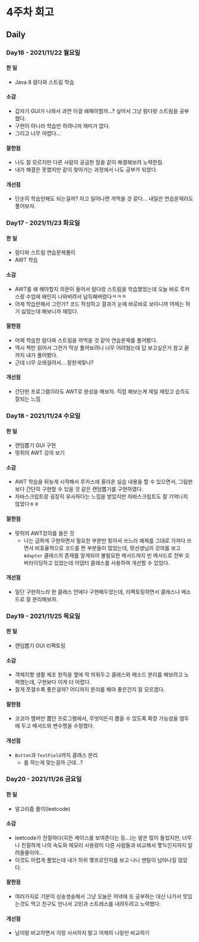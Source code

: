 # 4주차 회고

## Daily

### Day16 - 2021/11/22 월요일

#### 한 일

- Java 8 람다와 스트림 학습

#### 소감

- 갑자기 GUI가 나와서 과연 이걸 왜해야할까...? 싶어서 그냥 람다랑 스트림을 공부했다.
- 구현이 아니라 학습만 하려니까 재미가 없다.
- 그리고 너무 어렵다...

#### 잘한점

- 나도 잘 모르지만 다른 사람의 궁금한 점을 같이 해결해보려 노력한점.
- 내가 해결은 못했지만 같이 찾아가는 과정에서 나도 공부가 되었다.

#### 개선점

- 단순히 학습만해도 되는걸까? 자고 일어나면 까먹을 것 같다... 내일은 연습문제라도 풀어보자.

### Day17 - 2021/11/23 화요일

#### 한 일

- 람다와 스트림 연습문제풀이
- AWT 학습

#### 소감

- AWT를 왜 해야할지 의문이 들어서 람다랑 스트림을 학습했었는데 오늘 바로 루카스랑 수업에 왜인지 나와버려서 납득해버렸다ㅋㅋㅋ
- 어제 학습만해서 그런가? 코드 작성하고 결과가 눈에 바로바로 보이니까 어제는 하기 싫었는데 해보니까 재밌다.

#### 잘한점

- 어제 학습한 람다와 스트림을 까먹을 것 같아 연습문제를 풀어봤다.
- 역시 책만 읽어서 그런가 막상 풀어보려니 너무 어려웠는데 답 보고싶은거 참고 끝까지 내가 풀어봤다.
- 근데 너무 오래걸려서... 잘한게맞나?

#### 개선점

- 간단한 프로그램이라도 AWT로 완성을 해보자. 직접 해보는게 제일 재밌고 습득도 잘되는 느낌

### Day18 - 2021/11/24 수요일

#### 한 일

- 랜덤뽑기 GUI 구현
- 땃쥐의 AWT 강의 보기

#### 소감

- AWT 학습을 뒤늦게 시작해서 루카스에 올라온 실습 내용을 할 수 있으면서, 그림판보다 간단히 구현할 수 있을 것 같은 랜덤뽑기를 구현하였다.
- 자바스크립트랑 굉장히 유사하다는 느낌을 받았지만 자바스크립트도 잘 기억나지 않았다ㅎㅎ

#### 잘한점

- 땃쥐의 AWT강의를 들은 것
  - 나는 급하게 구현하면서 필요한 부분만 찾아서 쓰느라 예제를 그대로 가져다 쓰면서 비효율적으로 코드를 짠 부분들이 많았는데, 땃선생님의 강의를 보고 `Adapter` 클래스의 존재를 알게되어 불필요한 메서드까지 빈 메서드로 전부 오버라이딩하고 있었는데 어댑터 클래스를 사용하여 개선할 수 있었다.

#### 개선점

- 일단 구현하느라 한 클래스 안에다 구현해두었는데, 리팩토링하면서 클래스나 메소드로 잘 분리해보자.

### Day19 - 2021/11/25 목요일

#### 한 일

- 랜덤뽑기 GUI 리팩토링

#### 소감

- 객체지향 생활 체조 원칙을 옆에 딱 띄워두고 클래스와 메소드 분리를 해보려고 노력했는데, 구현보다 이게 더 어렵다.
- 잘게 쪼갤수록 좋은걸까? 어디까지 분리를 해야 좋은건지 잘 모르겠다.

#### 잘한점

- 코코아 멤버만 뽑던 프로그램에서, 무엇이든지 뽑을 수 있도록 확장 가능성을 염두에 두고 메서드와 변수명을 수정했다.

#### 개선점

- `Button`과 `TextField`까지 클래스 분리
  - 를 하는게 맞는걸까 근데...?

### Day20 - 2021/11/26 금요일

#### 한 일

- 알고리즘 풀이(leetcode)

#### 소감

- leetcode가 친절하다(히든 케이스를 보여준다는 등...)는 말은 많이 들었지만, 너무나 친절하게 나의 속도와 메모리 사용량이 다른 사람들과 비교해서 몇%인지까지 알려줄줄이야...
- 이것도 어렵게 풀었는데 내가 하위 몇프로인지를 보고 나니 멘탈이 남아나질 않았다.

#### 잘한점

- 여러가지로 기분이 싱숭생숭해서 그냥 오늘은 저녁에 또 공부하는 대신 나가서 맛있는것도 먹고 친구도 만나서 고민과 스트레스를 내려두려고 노력했다.

#### 개선점

- 남이랑 비교하면서 걱정 사서하지 말고 어제의 나랑만 비교하기
